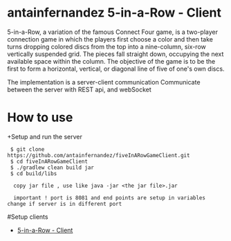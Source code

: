 # antainfernandez  5-in-a-Row - Client

5-in-a-Row, a variation of the famous Connect Four game, is a two-player connection game
in which the players first choose a color and then take turns dropping colored discs from the
top into a nine-column, six-row vertically suspended grid. The pieces fall straight down,
occupying the next available space within the column. The objective of the game is to be the
first to form a horizontal, vertical, or diagonal line of five of one's own discs.

The implementation is a server-client communication
Communicate between the server with REST api, and webSocket

  # How to use 

   +Setup and run the server
    
     $ git clone https://github.com/antainfernandez/fiveInARowGameClient.git
     $ cd fiveInARowGameClient
     $ ./gradlew clean build jar
     $ cd build/libs
      
      copy jar file , use like java -jar <the jar file>.jar
      
      important ! port is 8081 and end points are setup in variables change if server is in different port
 #Setup clients	
   		
   - [5-in-a-Row - Client](https://github.com/antainfernandez/fiveInARowGameClient)